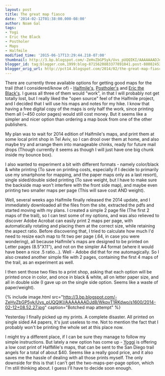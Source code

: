 ```yaml
---
layout: post
title: The great map fiasco
date: '2014-02-12T01:38:00.000-08:00'
author: Noam Gal
tags:
- Yogi
- Eric the Black
- Postholer
- Maps
- Halfmile
modified_time: '2015-06-17T13:29:44.218-07:00'
thumbnail: http://3.bp.blogspot.com/-ZeHvZbGP5yk/Uvs_pUQQIKI/AAAAAAADJd8/WkpvT1RKdwo/s72-c/2014-02-12+08.52.27.jpg
blogger_id: tag:blogger.com,1999:blog-8715620883377891841.post-8808245371203716118
blogger_orig_url: http://pct14.blogspot.com/2014/02/the-great-map-fiasco.html
---
```


There are currently three available options for getting good maps for the trail (that I considered/know of) - [Halfmile's](http://www.pctmap.net/), [Postholer's](http://postholer.com/) and [Eric the Black's](http://blackwoodspress.com/). I guess all three of them would "work", in that I will probably not get totally lost, but I really liked the "open source" feel of the Halfmile project, and I decided that I will use his maps and notes for my hike. I know that having a free digital copy of the maps is only half the work, since printing them all (~450 color pages) would still cost money. But it seems like a simpler and nicer option than ordering a map book from one of the other publishers.

My plan was to wait for 2014 edition of Halfmile's maps, and print them at some local print shop in Tel Aviv, so I can drool over them at home, and also maybe try and arrange them into manageable chinks, ready for future mail drops (Though currently it seems as though I will just have one big chunk inside my bounce box).

I also wanted to experiment a bit with different formats - namely color/black & white printing (To save on printing costs, especially if I decide to primarily use my smartphone for mapping, and the paper maps only as a last resort), single sided/double sided printing (To save weight, but I have to make sure the backside map won't interfere with the front side map), and maybe even printing two smaller maps per page (This will save cost AND weight).

Well, several weeks ago Halfmile finally released the 2014 update, and I immediately downloaded all the files from the site, extracted the pdfs and started moving with my plans. I created a simple 2 page file (The first 2 maps of the trail), so I can test some of my options, and was also relieved to discover Adobe Acrobat can easily print 2 maps per page, with automatically rotating and placing them at the correct size, while retaining the aspect ratio. Before discovering that, I tried to calculate how much I'd need to resize each map to fit two per page (.64, in case you were wondering), all because Halfmile's maps are designed to be printed on Letter pages (8.5"X11"), and not on the simpler A4 format (where it would have been a nice .5 ratio...). Well - Adobe did that for me automagically. So I also created another simple file with 2 pages, containing the first 4 maps of the trail, as an experiment as well.

I then sent those two files to a print shop, asking that each option will be printed once in color, and once in black & white, all on letter paper size, and all in double side (I gave up on the single side option. Seems like a waste of paper/weight).

{% include image.html src="http://3.bp.blogspot.com/-ZeHvZbGP5yk/Uvs_pUQQIKI/AAAAAAADJd8/WkpvT1RKdwo/s1600/2014-02-12+08.52.27.jpg" caption="Botched map attempt" %}

Yesterday I finally picked up my prints. A complete disaster. All printed on single sided A4 papers, it's just useless to me. Not to mention the fact that I probably won't be printing the whole set at this place now.

I might try a different place, if I can be sure they manage to follow my simple instructions. But lately a new option has come up - [Yoggi](http://www.pcthandbook.com/product.php?productListId=44) is offering a low cost print of HalfMile's maps, that can be sent to the San Diego trail angels for a total of about $40. Seems like a really good price, and it also saves me the hassle of dealing with all those prints myself. The only downside for this is that I can't get the two-maps-per-page option, which I'm still thinking about. I guess I'll have to decide soon enough.
